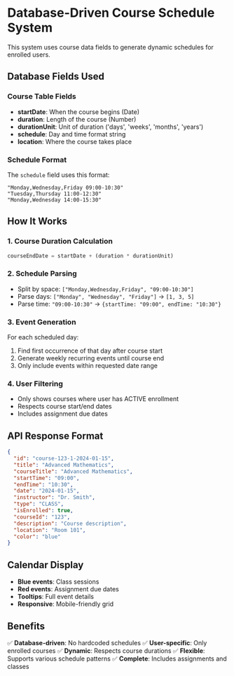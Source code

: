 # Database-Driven Course Schedule System

This system uses course data fields to generate dynamic schedules for enrolled users.

## Database Fields Used

### Course Table Fields
- **startDate**: When the course begins (Date)
- **duration**: Length of the course (Number)
- **durationUnit**: Unit of duration ('days', 'weeks', 'months', 'years')
- **schedule**: Day and time format string
- **location**: Where the course takes place

### Schedule Format
The `schedule` field uses this format:
```
"Monday,Wednesday,Friday 09:00-10:30"
"Tuesday,Thursday 11:00-12:30"
"Monday,Wednesday 14:00-15:30"
```

## How It Works

### 1. Course Duration Calculation
```typescript
courseEndDate = startDate + (duration * durationUnit)
```

### 2. Schedule Parsing
- Split by space: `["Monday,Wednesday,Friday", "09:00-10:30"]`
- Parse days: `["Monday", "Wednesday", "Friday"]` → `[1, 3, 5]`
- Parse time: `"09:00-10:30"` → `{startTime: "09:00", endTime: "10:30"}`

### 3. Event Generation
For each scheduled day:
1. Find first occurrence of that day after course start
2. Generate weekly recurring events until course end
3. Only include events within requested date range

### 4. User Filtering
- Only shows courses where user has ACTIVE enrollment
- Respects course start/end dates
- Includes assignment due dates

## API Response Format
```json
{
  "id": "course-123-1-2024-01-15",
  "title": "Advanced Mathematics",
  "courseTitle": "Advanced Mathematics", 
  "startTime": "09:00",
  "endTime": "10:30",
  "date": "2024-01-15",
  "instructor": "Dr. Smith",
  "type": "CLASS",
  "isEnrolled": true,
  "courseId": "123",
  "description": "Course description",
  "location": "Room 101",
  "color": "blue"
}
```

## Calendar Display
- **Blue events**: Class sessions
- **Red events**: Assignment due dates
- **Tooltips**: Full event details
- **Responsive**: Mobile-friendly grid

## Benefits
✅ **Database-driven**: No hardcoded schedules
✅ **User-specific**: Only enrolled courses
✅ **Dynamic**: Respects course durations
✅ **Flexible**: Supports various schedule patterns
✅ **Complete**: Includes assignments and classes